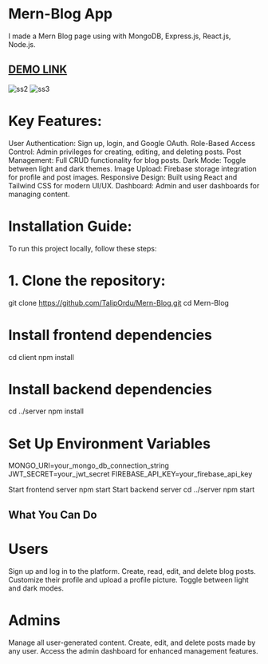 # Mern-Blog App
I made a Mern Blog page using with MongoDB, Express.js, React.js, Node.js.

## [DEMO LINK](https://mern-blog-78gw.onrender.com/)
![ss2](https://github.com/user-attachments/assets/31b7dffd-8e75-45e1-8ce1-66d36e262219)
![ss3](https://github.com/user-attachments/assets/a092b5de-9178-4d21-a4c9-5c3e72f01701)

# Key Features:
User Authentication: Sign up, login, and Google OAuth.
Role-Based Access Control: Admin privileges for creating, editing, and deleting posts.
Post Management: Full CRUD functionality for blog posts.
Dark Mode: Toggle between light and dark themes.
Image Upload: Firebase storage integration for profile and post images.
Responsive Design: Built using React and Tailwind CSS for modern UI/UX.
Dashboard: Admin and user dashboards for managing content.

# Installation Guide:
To run this project locally, follow these steps:

# 1. Clone the repository:
   git clone https://github.com/TalipOrdu/Mern-Blog.git
   cd Mern-Blog
# Install frontend dependencies
cd client
npm install
# Install backend dependencies
cd ../server
npm install

# Set Up Environment Variables
MONGO_URI=your_mongo_db_connection_string
JWT_SECRET=your_jwt_secret
FIREBASE_API_KEY=your_firebase_api_key

Start frontend server
npm start
Start backend server
cd ../server
npm start

## What You Can Do

# Users
Sign up and log in to the platform.
Create, read, edit, and delete blog posts.
Customize their profile and upload a profile picture.
Toggle between light and dark modes.

# Admins
Manage all user-generated content.
Create, edit, and delete posts made by any user.
Access the admin dashboard for enhanced management features.
